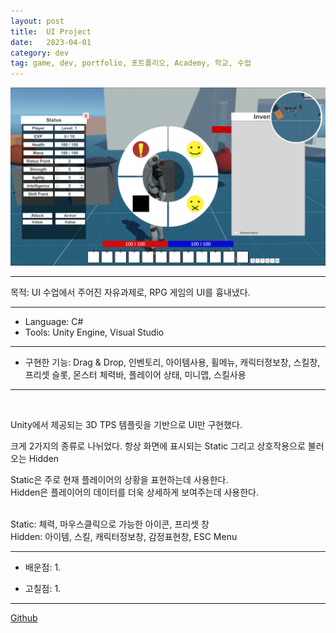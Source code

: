 ```yaml
---
layout: post
title:  UI Project
date:   2023-04-01
category: dev
tag: game, dev, portfolio, 포트폴리오, Academy, 학교, 수업
---
```


<img class="img" src ="../../assets/img/dev/UIProjectThumbnail.png">


---

목적: UI 수업에서 주어진 자유과제로, RPG 게임의 UI를 흉내냈다.

---

- Language: C#
- Tools: Unity Engine, Visual Studio

---

 - 구현한 기능: Drag & Drop, 인벤토리, 아이템사용, 휠메뉴, 캐릭터정보창, 스킬창, 프리셋 슬롯, 몬스터 체력바, 플레이어 상태, 미니맵, 스킬사용
 
---

<br>

Unity에서 제공되는 3D TPS 템플릿을 기반으로 UI만 구현했다.

크게 2가지의 종류로 나뉘었다.
항상 화면에 표시되는 Static
그리고 상호작용으로 불러오는 Hidden

Static은 주로 현재 플레이어의 상황을 표현하는데 사용한다.
<br>
Hidden은 플레이어의 데이터를 더욱 상세하게 보여주는데 사용한다.


<img src = "" alt = "">

<br>
Static: 체력, 마우스클릭으로 가능한 아이콘, 프리셋 창
<br>
Hidden: 아이템, 스킬, 캐릭터정보창, 감정표현창, ESC Menu




<br>

---

- 배운점:
    1. 

- 고칠점:
    1. 

---


[Github](https://github.com/UMBC-CMSC437-FA2022/project-mmodemo)
